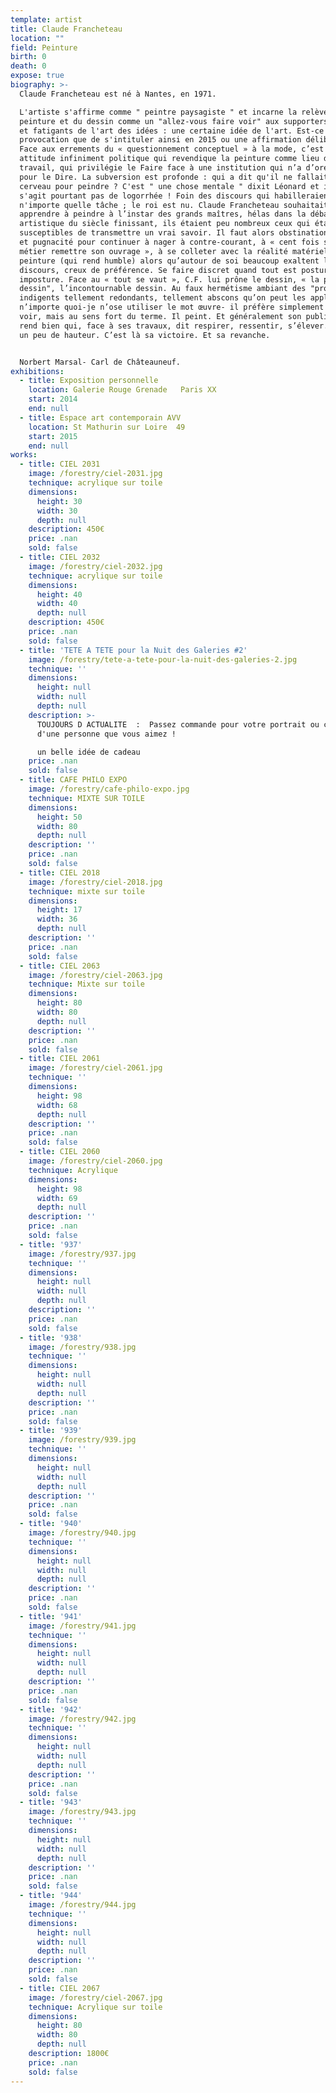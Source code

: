 ```yaml
---
template: artist
title: Claude Francheteau
location: ""
field: Peinture
birth: 0
death: 0
expose: true
biography: >-
  Claude Francheteau est né à Nantes, en 1971.

  L'artiste s'affirme comme " peintre paysagiste " et incarne la relève de la
  peinture et du dessin comme un "allez-vous faire voir" aux supporters fatigués
  et fatigants de l'art des idées : une certaine idée de l'art. Est-ce une
  provocation que de s'intituler ainsi en 2015 ou une affirmation délibérée ?
  Face aux errements du « questionnement conceptuel » à la mode, c’est une
  attitude infiniment politique qui revendique la peinture comme lieu de
  travail, qui privilégie le Faire face à une institution qui n’a d’oreilles que
  pour le Dire. La subversion est profonde : qui a dit qu'il ne fallait pas de
  cerveau pour peindre ? C'est " une chose mentale " dixit Léonard et il ne
  s'agit pourtant pas de logorrhée ! Foin des discours qui habilleraient
  n'importe quelle tâche ; le roi est nu. Claude Francheteau souhaitait
  apprendre à peindre à l’instar des grands maîtres, hélas dans la débandade
  artistique du siècle finissant, ils étaient peu nombreux ceux qui étaient
  susceptibles de transmettre un vrai savoir. Il faut alors obstination, courage
  et pugnacité pour continuer à nager à contre-courant, à « cent fois sur le
  métier remettre son ouvrage », à se colleter avec la réalité matérielle de la
  peinture (qui rend humble) alors qu’autour de soi beaucoup exaltent le
  discours, creux de préférence. Se faire discret quand tout est posture et
  imposture. Face au « tout se vaut », C.F. lui prône le dessin, « la probité du
  dessin", l’incontournable dessin. Au faux hermétisme ambiant des "propos"
  indigents tellement redondants, tellement abscons qu’on peut les appliquer à
  n’importe quoi-je n’ose utiliser le mot œuvre- il préfère simplement faire
  voir, mais au sens fort du terme. Il peint. Et généralement son public le lui
  rend bien qui, face à ses travaux, dit respirer, ressentir, s’élever. Prendre
  un peu de hauteur. C’est là sa victoire. Et sa revanche.


  Norbert Marsal- Carl de Châteauneuf.
exhibitions:
  - title: Exposition personnelle
    location: Galerie Rouge Grenade   Paris XX
    start: 2014
    end: null
  - title: Espace art contemporain AVV
    location: St Mathurin sur Loire  49
    start: 2015
    end: null
works:
  - title: CIEL 2031
    image: /forestry/ciel-2031.jpg
    technique: acrylique sur toile
    dimensions:
      height: 30
      width: 30
      depth: null
    description: 450€
    price: .nan
    sold: false
  - title: CIEL 2032
    image: /forestry/ciel-2032.jpg
    technique: acrylique sur toile
    dimensions:
      height: 40
      width: 40
      depth: null
    description: 450€
    price: .nan
    sold: false
  - title: 'TETE A TETE pour la Nuit des Galeries #2'
    image: /forestry/tete-a-tete-pour-la-nuit-des-galeries-2.jpg
    technique: ''
    dimensions:
      height: null
      width: null
      depth: null
    description: >-
      TOUJOURS D ACTUALITE  :  Passez commande pour votre portrait ou celui
      d'une personne que vous aimez !

      un belle idée de cadeau
    price: .nan
    sold: false
  - title: CAFE PHILO EXPO
    image: /forestry/cafe-philo-expo.jpg
    technique: MIXTE SUR TOILE
    dimensions:
      height: 50
      width: 80
      depth: null
    description: ''
    price: .nan
    sold: false
  - title: CIEL 2018
    image: /forestry/ciel-2018.jpg
    technique: mixte sur toile
    dimensions:
      height: 17
      width: 36
      depth: null
    description: ''
    price: .nan
    sold: false
  - title: CIEL 2063
    image: /forestry/ciel-2063.jpg
    technique: Mixte sur toile
    dimensions:
      height: 80
      width: 80
      depth: null
    description: ''
    price: .nan
    sold: false
  - title: CIEL 2061
    image: /forestry/ciel-2061.jpg
    technique: ''
    dimensions:
      height: 98
      width: 68
      depth: null
    description: ''
    price: .nan
    sold: false
  - title: CIEL 2060
    image: /forestry/ciel-2060.jpg
    technique: Acrylique
    dimensions:
      height: 98
      width: 69
      depth: null
    description: ''
    price: .nan
    sold: false
  - title: '937'
    image: /forestry/937.jpg
    technique: ''
    dimensions:
      height: null
      width: null
      depth: null
    description: ''
    price: .nan
    sold: false
  - title: '938'
    image: /forestry/938.jpg
    technique: ''
    dimensions:
      height: null
      width: null
      depth: null
    description: ''
    price: .nan
    sold: false
  - title: '939'
    image: /forestry/939.jpg
    technique: ''
    dimensions:
      height: null
      width: null
      depth: null
    description: ''
    price: .nan
    sold: false
  - title: '940'
    image: /forestry/940.jpg
    technique: ''
    dimensions:
      height: null
      width: null
      depth: null
    description: ''
    price: .nan
    sold: false
  - title: '941'
    image: /forestry/941.jpg
    technique: ''
    dimensions:
      height: null
      width: null
      depth: null
    description: ''
    price: .nan
    sold: false
  - title: '942'
    image: /forestry/942.jpg
    technique: ''
    dimensions:
      height: null
      width: null
      depth: null
    description: ''
    price: .nan
    sold: false
  - title: '943'
    image: /forestry/943.jpg
    technique: ''
    dimensions:
      height: null
      width: null
      depth: null
    description: ''
    price: .nan
    sold: false
  - title: '944'
    image: /forestry/944.jpg
    technique: ''
    dimensions:
      height: null
      width: null
      depth: null
    description: ''
    price: .nan
    sold: false
  - title: CIEL 2067
    image: /forestry/ciel-2067.jpg
    technique: Acrylique sur toile
    dimensions:
      height: 80
      width: 80
      depth: null
    description: 1800€
    price: .nan
    sold: false
---
```


